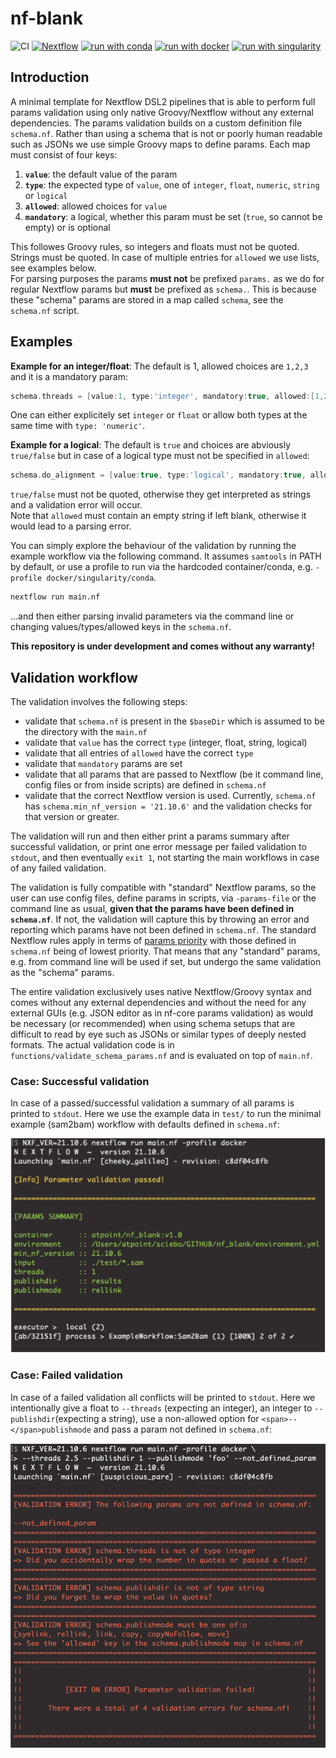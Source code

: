 # nf-blank

![CI](https://github.com/ATpoint/nf_blank/actions/workflows/CI.yml/badge.svg)
[![Nextflow](https://img.shields.io/badge/nextflow%20DSL2-%E2%89%A521.10.6-23aa62.svg?labelColor=000000)](https://www.nextflow.io/)
[![run with conda](http://img.shields.io/badge/run%20with-conda-3EB049?labelColor=000000&logo=anaconda)](https://docs.conda.io/en/latest/)
[![run with docker](https://img.shields.io/badge/run%20with-docker-0db7ed?labelColor=000000&logo=docker)](https://www.docker.com/)
[![run with singularity](https://img.shields.io/badge/run%20with-singularity-1d355c.svg?labelColor=000000)](https://sylabs.io/docs/)

## Introduction

A minimal template for Nextflow DSL2 pipelines that is able to perform full params validation using only native Groovy/Nextflow without any external dependencies.
The params validation builds on a custom definition file `schema.nf`. Rather than using a schema that is not or poorly human readable such as JSONs we use simple Groovy maps to define params. Each map must consist of four keys:

1) **`value`**:     the default value of the param
2) **`type`**:      the expected type of `value`, one of `integer`, `float`, `numeric`, `string` or `logical`
3) **`allowed`**:   allowed choices for `value`
4) **`mandatory`**: a logical, whether this param must be set (`true`, so cannot be empty) or is optional

This followes Groovy rules, so integers and floats must not be quoted. Strings must be quoted. In case of multiple entries for `allowed` we use lists, see examples below.  
For parsing purposes the params **must not** be prefixed `params.` as we do for regular Nextflow params but **must** be prefixed as `schema.`. This is because these "schema" params are stored in a map called `schema`, see the `schema.nf` script.

## Examples

**Example for an integer/float**: The default is 1, allowed choices are `1,2,3` and it is a mandatory param:
```groovy
schema.threads = [value:1, type:'integer', mandatory:true, allowed:[1,2,3]]`
```

One can either explicitely set `integer` or `float` or allow both types at the same time with `type: 'numeric'`.


**Example for a logical**: The default is `true` and choices are abviously `true/false` but in case of a logical type must not be specified in `allowed`:
```groovy
schema.do_alignment = [value:true, type:'logical', mandatory:true, allowed:'']`
```

`true/false` must not be quoted, otherwise they get interpreted as strings and a validation error will occur.  
Note that `allowed` must contain an empty string if left blank, otherwise it would lead to a parsing error.

You can simply explore the behaviour of the validation by running the example workflow via the following command. It assumes `samtools` in PATH by default, or use a profile to run via the hardcoded container/conda, e.g. `-profile docker/singularity/conda`.

```bash
nextflow run main.nf
```

...and then either parsing invalid parameters via the command line or changing values/types/allowed keys in the `schema.nf`.

**This repository is under development and comes without any warranty!**

## Validation workflow

The validation involves the following steps:

- validate that `schema.nf` is present in the `$baseDir` which is assumed to be the directory with the `main.nf`
- validate that `value` has the correct `type` (integer, float, string, logical)
- validate that all entries of `allowed` have the correct `type`
- validate that `mandatory` params are set
- validate that all params that are passed to Nextflow (be it command line, config files or from inside scripts) are defined in `schema.nf`
- validate that the correct Nextflow version is used. Currently, `schema.nf` has `schema.min_nf_version = '21.10.6'` and the validation checks for that version or greater.

The validation will run and then either print a params summary after successful validation, or print one error message per failed validation to `stdout`, and then eventually `exit 1`, not starting the main workflows in case of any failed validation.

The validation is fully compatible with "standard" Nextflow params, so the user can use config files, define params in scripts, via `-params-file` or the command line as usual, **given that the params have been defined in `schema.nf`**. If not, the validation will capture this by throwing an error and reporting which params have not been defined in `schema.nf`. The standard Nextflow rules apply in terms of [params priority](https://www.nextflow.io/docs/latest/config.html#configuration-file) with those defined in `schema.nf` being of lowest priority. That means that any "standard" params, e.g. from command line will be used if set, but undergo the same validation as the "schema" params.

The entire validation exclusively uses native Nextflow/Groovy syntax and comes without any external dependencies and without the need for any external GUIs (e.g. JSON editor as in nf-core params validation) as would be necessary (or recommended) when using schema setups that are difficult to read by eye such as JSONs or similar types of deeply nested formats. The actual validation code is in `functions/validate_schema_params.nf` and is evaluated on top of `main.nf`.

### Case: Successful validation

In case of a passed/successful validation a summary of all params is printed to `stdout`. Here we use the example data in `test/` to run the minimal example (sam2bam) workflow with defaults defined in `schema.nf`:

![example_passed](./images/x_passed.png) 


### Case: Failed validation
In case of a failed validation all conflicts will be printed to `stdout`. Here we intentionally give a float to `--threads` (expecting an integer), an integer to `--publishdir`(expecting a string), use a non-allowed option for `<span>--</span>publishmode` and pass a param not defined in `schema.nf`:

![example_failed](./images/x_failed.png)
